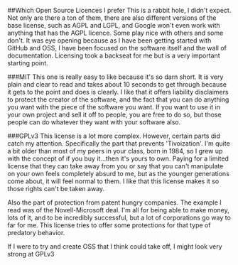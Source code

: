 ##Which Open Source Licences I prefer
This is a rabbit hole, I didn't expect. Not only are there a ton of them, there are also different
versions of the base license, such as AGPL and LGPL, and Google won't even work with anything that
has the AGPL licence. Some play nice with others and some don't. It was eye opening because as I 
have been getting started with GitHub and OSS, I have been focused on the software itself and the 
wall of documentation. Licensing took a backseat for me but is a very important starting point.

###MIT
This one is really easy to like because it's so darn short. It is very plain and clear to read and 
takes about 10 seconds to get through because it gets to the point and does is clearly. I like that
it offers liability disclaimers to protect the creator of the software, and the fact that you can
do anything you want with the piece of the software you want. If you want to use it in your own 
project and sell it off to people, you are free to do so, but those people can do whatever they want
with your software also. 


###GPLv3
This license is a lot more complex. However, certain parts did catch my attention. Specifically the
part that prevents 'Tivoization'. I'm quite a bit older than most of my peers in your class, born in 
1984, so I grew up with the concept of if you buy it...then it's yours to own. Paying for a limited 
license that they can take away from you or say that you can't manipulate on your own feels completely
absurd to me, but as the younger generations come about, it will feel normal to them. I like that this
license makes it so those rights can't be taken away. 

Also the part of protection from patent hungry companies. The example I read was of the Novell-Microsoft
deal. I'm all for being able to make money, lots of it, and to be incredibly successful, but a lot of 
corporations go way to far for me. This license tries to offer some protections for that type of
predatory behavior.

If I were to try and create OSS that I think could take off, I might look very strong at GPLv3
